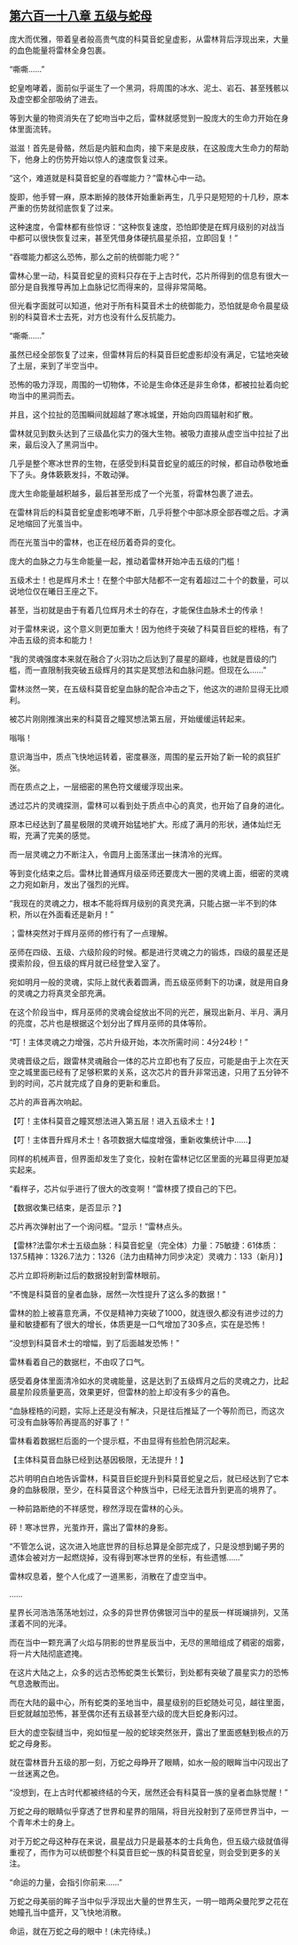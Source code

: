 ## [第六百一十八章 五级与蛇母](https://www.xxbiquge.com/11_11222/8974144.html)


  庞大而优雅，带着皇者般高贵气度的科莫音蛇皇虚影，从雷林背后浮现出来，大量的血色能量将雷林全身包裹。

  “嘶嘶……”

  蛇皇咆哮着，面前似乎诞生了一个黑洞，将周围的冰水、泥土、岩石、甚至残骸以及虚空都全部吸纳了进去。

  等到大量的物资消失在了蛇吻当中之后，雷林就感觉到一股庞大的生命力开始在身体里面流转。

  滋滋！首先是骨骼，然后是内脏和血肉，接下来是皮肤，在这股庞大生命力的帮助下，他身上的伤势开始以惊人的速度恢复过来。

  “这个，难道就是科莫音蛇皇的吞噬能力？”雷林心中一动。

  旋即，他手臂一麻，原本断掉的肢体开始重新再生，几乎只是短短的十几秒，原本严重的伤势就彻底恢复了过来。

  这种速度，令雷林都有些惊讶：“这种恢复速度，恐怕即使是在辉月级别的对战当中都可以很快恢复过来，甚至凭借身体硬抗晨星杀招，立即回复！”

  “吞噬能力都这么恐怖，那么之前的统御能力呢？”

  雷林心里一动，科莫音蛇皇的资料只存在于上古时代，芯片所得到的信息有很大一部分是自我推导再加上血脉记忆而得来的，显得非常简略。

  但光看字面就可以知道，他对于所有科莫音术士的统御能力，恐怕就是命令晨星级别的科莫音术士去死，对方也没有什么反抗能力。

  “嘶嘶……”

  虽然已经全部恢复了过来，但雷林背后的科莫音巨蛇虚影却没有满足，它猛地突破了土层，来到了半空当中。

  恐怖的吸力浮现，周围的一切物体，不论是生命体还是非生命体，都被拉扯着向蛇吻当中的黑洞而去。

  并且，这个拉扯的范围瞬间就超越了寒冰城堡，开始向四周辐射和扩散。

  雷林就见到数头达到了三级晶化实力的强大生物。被吸力直接从虚空当中拉扯了出来，最后没入了黑洞当中。

  几乎是整个寒冰世界的生物，在感受到科莫音蛇皇的威压的时候，都自动恭敬地垂下了头。身体簌簌发抖，不敢动弹。

  庞大生命能量越积越多，最后甚至形成了一个光茧，将雷林包裹了进去。

  在雷林背后的科莫音蛇皇虚影咆哮不断，几乎将整个中部冰原全部吞噬之后。才满足地缩回了光茧当中。

  而在光茧当中的雷林，也正在经历着奇异的变化。

  庞大的血脉之力与生命能量一起，推动着雷林开始冲击五级的门槛！

  五级术士！也是辉月术士！在整个中部大陆都不一定有着超过二十个的数量，可以说地位仅在曦日王座之下。

  甚至，当初就是由于有着几位辉月术士的存在，才能保住血脉术士的传承！

  对于雷林来说，这个意义则更加重大！因为他终于突破了科莫音巨蛇的桎梏，有了冲击五级的资本和能力！

  “我的灵魂强度本来就在融合了火羽功之后达到了晨星的巅峰，也就是晋级的门槛，而一直限制我突破五级辉月的其实是冥想法和血脉问题。但现在么……”

  雷林淡然一笑，在五级科莫音蛇皇血脉的配合冲击之下，他这次的进阶显得无比顺利。

  被芯片刚刚推演出来的科莫音之瞳冥想法第五层，开始缓缓运转起来。

  嗡嗡！

  意识海当中，质点飞快地运转着，密度暴涨，周围的星云开始了新一轮的疯狂扩张。

  而在质点之上，一层细密的黑色符文缓缓浮现出来。

  透过芯片的灵魂探测，雷林可以看到处于质点中心的真灵，也开始了自身的进化。

  原本已经达到了晨星极限的灵魂开始猛地扩大。形成了满月的形状，通体灿烂无暇，充满了完美的感觉。

  而一层灵魂之力不断注入，令圆月上面荡漾出一抹清冷的光辉。

  等到变化结束之后。雷林比普通辉月级巫师还要庞大一圈的灵魂上面，细密的灵魂之力宛如新月，发出了强烈的光辉。

  “我现在的灵魂之力，根本不能将辉月级别的真灵充满，只能占据一半不到的体积，所以在外面看还是新月！”

  ；雷林突然对于辉月巫师的修行有了一点理解。

  巫师在四级、五级、六级阶段的时候。都是进行灵魂之力的锻炼，四级的晨星还是摸索阶段，但五级的辉月就已经登堂入室了。

  宛如明月一般的灵魂，实际上就代表着圆满，而五级巫师剩下的功课，就是用自身的灵魂之力将真灵全部充满。

  在这个阶段当中，辉月巫师的灵魂会绽放出不同的光芒，展现出新月、半月、满月的亮度，芯片也是根据这个划分出了辉月巫师的具体等阶。

  “叮！主体灵魂之力增强，芯片升级开始，本次所需时间：4分24秒！”

  灵魂晋级之后，跟雷林灵魂融合一体的芯片立即也有了反应，可能是由于上次在天空之城里面已经有了足够积累的关系，这次芯片的晋升非常迅速，只用了五分钟不到的时间，芯片就完成了自身的更新和重启。

  芯片的声音再次响起。

  【叮！主体科莫音之瞳冥想法进入第五层！进入五级术士！】

  【叮！主体晋升辉月术士！各项数据大幅度增强，重新收集统计中……】

  同样的机械声音，但界面却发生了变化，投射在雷林记忆区里面的光幕显得更加凝实起来。

  “看样子，芯片似乎进行了很大的改变啊！”雷林摸了摸自己的下巴。

  【数据收集已结束，是否显示？】

  芯片再次弹射出了一个询问框。“显示！”雷林点头。

  【雷林?法雷尔术士五级血脉：科莫音蛇皇（完全体）力量：75敏捷：61体质：137.5精神：1326.7法力：1326（法力由精神力同步决定）灵魂力：133（新月）】

  芯片立即将刷新过后的数据投射到雷林眼前。

  “不愧是科莫音的皇者血脉，居然一次性提升了这么多的数据！”

  雷林的脸上被喜意充满，不仅是精神力突破了1000，就连很久都没有进步过的力量和敏捷都有了很大的增长，体质更是一口气增加了30多点，实在是恐怖！

  “没想到科莫音术士的增幅，到了后面越发恐怖！”

  雷林看着自己的数据栏，不由叹了口气。

  感受着身体里面清冷如水的灵魂能量，这是达到了五级辉月之后的灵魂之力，比起晨星阶段质量更高，效果更好，但雷林的脸上却没有多少的喜色。

  “血脉桎梏的问题，实际上还是没有解决，只是往后推延了一个等阶而已，而这次可没有血脉等阶再提高的好事了！”

  雷林看着数据栏后面的一个提示框，不由显得有些脸色阴沉起来。

  【主体科莫音血脉已经到达基因极限，无法提升！】

  芯片明明白白地告诉雷林，科莫音巨蛇提升到科莫音蛇皇之后，就已经达到了它本身的血脉极限，至少，在科莫音这个种族当中，已经无法晋升到更高的境界了。

  一种前路断绝的不祥感觉，穆然浮现在雷林的心头。

  砰！寒冰世界，光茧炸开，露出了雷林的身影。

  “不管怎么说，这次进入地底世界的目标总算是全部完成了，只是没想到蝎子男的遗体会被对方一起燃烧掉，没有得到寒冰世界的坐标，有些遗憾……”

  雷林叹息着，整个人化成了一道黑影，消散在了虚空当中。

  ……

  星界长河浩浩荡荡地划过，众多的异世界仿佛银河当中的星辰一样斑斓排列，又荡漾着不同的光泽。

  而在当中一颗充满了火焰与阴影的世界星辰当中，无尽的黑暗组成了稠密的烟雾，将一片大陆彻底遮掩。

  在这片大陆之上，众多的远古恐怖蛇类生长繁衍，到处都有突破了晨星实力的恐怖气息逸散而出。

  而在大陆的最中心，所有蛇类的圣地当中，晨星级别的巨蛇随处可见，越往里面，巨蛇就越加恐怖，甚至偶尔还有五级甚至六级的庞大巨蛇身影闪过。

  巨大的虚空裂缝当中，宛如恒星一般的蛇球突然张开，露出了里面惑魅到极点的万蛇之母身影。

  就在雷林晋升五级的那一刻，万蛇之母睁开了眼睛，如水一般的眼眸当中闪现出了一丝迷离之色。

  “没想到，在上古时代都被终结的今天，居然还会有科莫音一族的皇者血脉觉醒！”

  万蛇之母的眼睛似乎穿透了世界和星界的阻隔，将目光投射到了巫师世界当中，一个青年术士的身上。

  对于万蛇之母这种存在来说，晨星战力只是最基本的士兵角色，但五级六级就值得重视了，而作为可以统御整个科莫音巨蛇一族的科莫音蛇皇，则会受到更多的关注。

  “命运的力量，会指引你前来……”

  万蛇之母美丽的眸子当中似乎浮现出大量的世界生灭，一明一暗两朵曼陀罗之花在她瞳孔当中盛开，又飞快地消散。

  命运，就在万蛇之母的眼中！(未完待续。)
